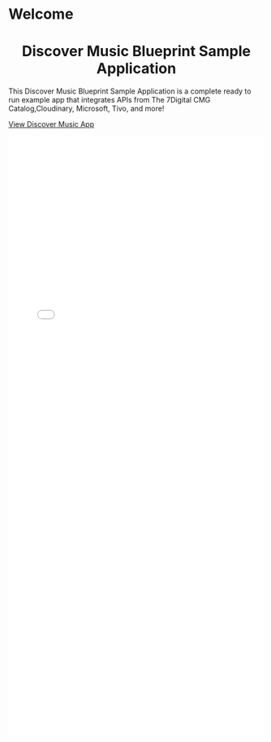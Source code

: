 # Welcome

<h1 style="text-align:center">Discover Music Blueprint Sample Application</h1>

This Discover Music Blueprint Sample Application is a complete ready to run example app that integrates APIs from The 7Digital CMG Catalog,Cloudinary, Microsoft, Tivo,  and more!

[View Discover Music App](discover-music-live.herokuapp.com/browse/a' "View Discover Music App")

<iframe height='1180' scrolling='no' title='Discover Music' sandbox="allow-same-origin allow-scripts" src='//discover-music-live.herokuapp.com/browse/a' frameborder='no' allowtransparency='true' allowfullscreen='true' style='width: 100%;'>
See the Example App: <a href='//discover-music-live.herokuapp.com/browse/a'>Discover Music</a>
</iframe>
